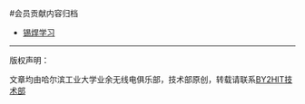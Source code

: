 #会员贡献内容归档
* [锡焊学习](/member_donate/锡焊学习.md)




----
版权声明：

文章均由哈尔滨工业大学业余无线电俱乐部，技术部原创，转载请联系<a href=zhaoyuhao@by2hit.net>BY2HIT技术部
